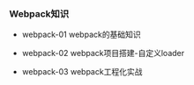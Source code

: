 ### Webpack知识

- webpack-01 webpack的基础知识

- webpack-02 webpack项目搭建-自定义loader

- webpack-03 webpack工程化实战
